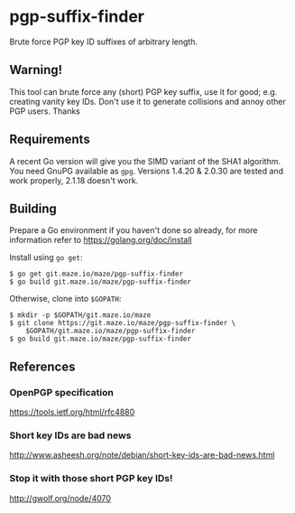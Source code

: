 # pgp-suffix-finder

Brute force PGP key ID suffixes of arbitrary length.

## Warning!

This tool can brute force any (short) PGP key suffix, use it for good; e.g.
creating vanity key IDs. Don't use it to generate collisions and annoy other
PGP users. Thanks

## Requirements

A recent Go version will give you the SIMD variant of the SHA1 algorithm. You
need GnuPG available as `gpg`. Versions 1.4.20 & 2.0.30 are tested and work
properly, 2.1.18 doesn't work.

## Building

Prepare a Go environment if you haven't done so already, for more
information refer to https://golang.org/doc/install

Install using `go get`:

	$ go get git.maze.io/maze/pgp-suffix-finder
	$ go build git.maze.io/maze/pgp-suffix-finder

Otherwise, clone into `$GOPATH`:

	$ mkdir -p $GOPATH/git.maze.io/maze
	$ git clone https://git.maze.io/maze/pgp-suffix-finder \
		$GOPATH/git.maze.io/maze/pgp-suffix-finder
	$ go build git.maze.io/maze/pgp-suffix-finder

## References

### OpenPGP specification

https://tools.ietf.org/html/rfc4880

### Short key IDs are bad news

http://www.asheesh.org/note/debian/short-key-ids-are-bad-news.html

### Stop it with those short PGP key IDs!

http://gwolf.org/node/4070
